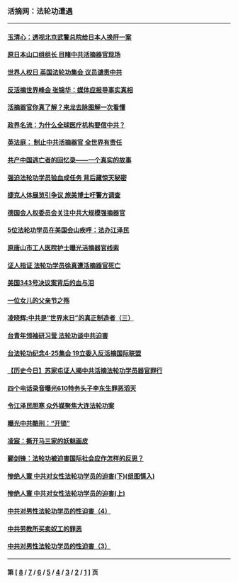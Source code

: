### 活摘网：法轮功遭遇
---
#### [玉清心：透视北京武警总院给日本人换肝一案](../../pages/nf5881/n13771978.md?11300430) 
#### [原日本山口组组长 目睹中共活摘器官现场](../../pages/nf5881/n13767360.md?11300430) 
#### [世界人权日 英国法轮功集会 议员谴责中共](../../pages/nf5881/n13431763.md?11300430) 
#### [反活摘世界峰会 张锦华：媒体应报导事实真相](../../pages/nf5881/n13278502.md?11300430) 
#### [活摘器官你真了解？来龙去脉图解一次看懂](../../pages/nf5881/n13013820.md?11300430) 
#### [政界名流：为什么全球医疗机构要信中共？](../../pages/nf5881/n11945479.md?11300430) 
#### [英法庭： 制止中共活摘器官 全世界有责任](../../pages/nf5881/n11330691.md?11300430) 
#### [共产中国逃亡者的回忆录——一个真实的故事](../../pages/nf5881/n10918649.md?11300430) 
#### [强迫法轮功学员验血成任务 背后藏惊天秘密](../../pages/nf5881/n4252384.md?11300430) 
#### [捷克人体展览引争议 旅美博士吁警方调查](../../pages/nf5881/n9429187.md?11300430) 
#### [德国会人权委员会关注中共大规模强摘器官](../../pages/nf5881/n8418950.md?11300430) 
#### [5位法轮功学员在美国会山疾呼：法办江泽民](../../pages/nf5881/n8101519.md?11300430) 
#### [原唐山市工人医院护士曝光活摘器官线索](../../pages/nf5881/n8076384.md?11300430) 
#### [证人指证 法轮功学员徐真遭活摘器官死亡](../../pages/nf5881/n8042467.md?11300430) 
#### [美国343号决议案背后的血与泪](../../pages/nf5881/n8020684.md?11300430) 
#### [一位女儿的父亲节之殇](../../pages/nf5881/n8014122.md?11300430) 
#### [凌晓辉:中共是“世界末日”的真正制造者（三）](../../pages/nf5881/n4210333.md?11300430) 
#### [台青年领袖研习营 法轮功谈中共迫害](../../pages/nf5881/n4141857.md?11300430) 
#### [台法轮功纪念4‧25集会 19立委入反活摘国际联盟](../../pages/nf5881/n4141821.md?11300430) 
#### [【历史今日】苏家屯证人揭中共活摘法轮功学员器官罪行](../../pages/nf5881/n4135912.md?11300430) 
#### [四个电话录音曝光610特务头子李东生罪恶滔天](../../pages/nf5881/n4040060.md?11300430) 
#### [令江泽民胆寒 众外媒聚焦大连法轮功案](../../pages/nf5881/n3932671.md?11300430) 
#### [曝光中共酷刑：“开锁”](../../pages/nf5881/n3889373.md?11300430) 
#### [凌宸：撕开马三家的妖魅画皮](../../pages/nf5881/n3849369.md?11300430) 
#### [郦剑锋：法轮功被迫害国际社会应作怎样的反思？](../../pages/nf5881/n3824560.md?11300430) 
#### [惨绝人寰 中共对女性法轮功学员的迫害(下)(组图慎入)](../../pages/nf5881/n3816285.md?11300430) 
#### [惨绝人寰 中共对女性法轮功学员的迫害(上)](../../pages/nf5881/n3815374.md?11300430) 
#### [中共对男性法轮功学员的性迫害（4）](../../pages/nf5881/n3769144.md?11300430) 
#### [中共劳教所买卖奴工的罪恶](../../pages/nf5881/n3769378.md?11300430) 
#### [中共对男性法轮功学员的性迫害（3）](../../pages/nf5881/n3768231.md?11300430) 

---
#### 第 [ [8](./8.md?11300430) / [7](./7.md?11300430) / [6](./6.md?11300430) / [5](./5.md?11300430) / [4](./4.md?11300430) / [3](./3.md?11300430) / [2](./2.md?11300430) / [1](./1.md?11300430) ] 页
